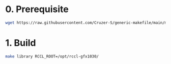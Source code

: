 # 0. Prerequisite
```bash
wget https://raw.githubusercontent.com/Cruzer-S/generic-makefile/main/makefile
```

# 1. Build
```bash
make library RCCL_ROOT=/opt/rccl-gfx1030/
```
